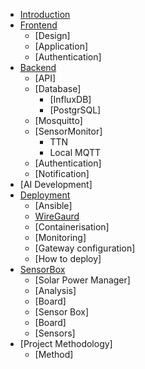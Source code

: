 * [Introduction](introduction.md)
* [Frontend](frontend/README.md)
  * [Design]
  * [Application]
  * [Authentication]
* [Backend](backend/README.md)
  * [API]
  * [Database]
    * [InfluxDB]
    * [PostgrSQL]
  * [Mosquitto]
  * [SensorMonitor]
    * TTN
    * Local MQTT
  * [Authentication]
  * [Notification]
* [AI Development]
* [Deployment](deployment/README.md)
  * [Ansible]
  * [WireGaurd](wireguard/wireguard.md)
  * [Containerisation]
  * [Monitoring]
  * [Gateway configuration]
  * [How to deploy]
* [SensorBox](sensorbox/README.md)
  * [Solar Power Manager]
   * [Analysis]
   * [Board]
  * [Sensor Box]
   * [Board]
   * [Sensors]
* [Project Methodology]
  * [Method]

